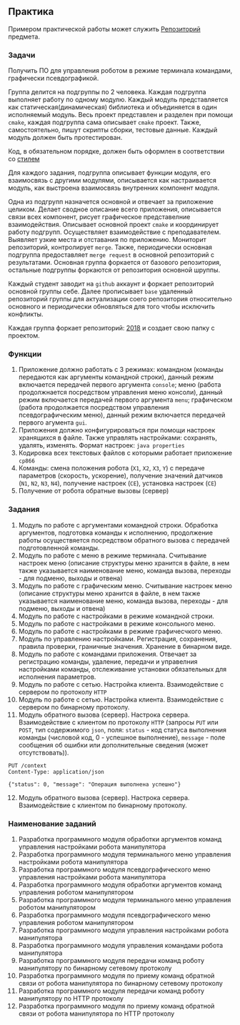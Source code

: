 
## Практика

Примером практической работы может служить [Репозиторий](https://github.com/BasePractice/c_programming.git) предмета.

### Задачи

Получить ПО для управления роботом в режиме терминала командами, графически псевдографикой.

Группа делится на подгруппы по 2 человека. Каждая подгруппа выполняет работу по одному модулю.
Каждый модуль представляется как статическая(динамическая) библиотека и объединяется в один исполняемый модуль.
Весь проект представлен и разделен при помощи `cmake`, каждая подгруппа сама описывает `cmake` проект.
Также, самостоятельно, пишут скрипты сборки, тестовые данные. Каждый модуль должен быть протестирован.


Код, в обязательном порядке, должен быть оформлен в соответствии со [стилем](_1.CodeStyle/-1.CodeStyle.md)

Для каждого задания, подгруппа описывает функции модуля, его взаимосвязь с другими модулями, описывается как настраивается модуль, как выстроена взаимосвязь внутренних компонент модуля.

Одна из подгрупп назначется основной и отвечает за приложение целиком. Делает сводное описание всего приложения, описывается связи всех компонент, рисует графическое представелние взаимодействия. Описывает основной проект `cmake` и координирует работу подгрупп. Осуществляет взаимодействие с преподавателем. Выявляет узкие места и отставания по приложению. Мониторит репозиторий, контролирует `merge`. Также, периодически основная подгруппа предоставляет `merge request` в основной репозиторий с результатами. Основная группа форкается от базового репозитория, остальные подгруппы форкаются от репозитория основной шруппы.

Каждый студент заводит на `github` аккаунт и форкает репозиторий основной группы себе. Далее прописывает `base` удаленный репозиторий группы для актуализации соего репозитория относительно основного и периодически обновляться для того чтобы исключить конфликты.

Каждая группа форкает репозиторий: [2018](https://github.com/BasePractice/cw_c_2018) и создает свою папку с проектом.

### Функции

1. Приложение должно работать с 3 режимах: командном (команды передаются как аргументы командной строки), данный режим включается передачей первого аргумента `console`; меню (работа продолжнается посредством управления меню консоли), данный режим включается передачей первого аргумента `menu`; графическом (работа продолжается посредством управления псевдографическим меню), данный режим включается передачей первого агумента `gui`.
2. Приложения должно конфигурироваться при помощи настроек хранящихся в файле. Также управлять настройками: сохранять, удалять, изменять. Формат настроек: `java properties`
3. Кодировка всех текстовых файлов с которыми работает приложение `cp866`
4. Команды: смена положения робота (`X1`, `X2`, `X3`, `Y`) c передаче параметров (скорость, ускорение), получение значений датчиков (`N1`, `N2`, `N3`, `N4`), получение настроек (`CE`), установка настроек (`CE`)
5. Получение от робота обратные вызовы (сервер)


### Задания
1. Модуль по работе с аргументами командной строки. Обработка аргументов, подготовка команды к исполнению, продолжение работы осуществяется посредством обратного вызова с передачей подготовленной команды.
2. Модуль по работе с меню в режиме терминала. Считывание настроек меню (описание структуры меню хранится в файле, в нем также указывается наименование меню, команда вызова, переходы - для подменю, выходы и отвена)
3. Модуль по работе с графическим меню. Считывание настроек меню (описание структуры меню хранится в файле, в нем также указывается наименование меню, команда вызова, переходы - для подменю, выходы и отвена)
4. Модуль по работе с настройками в режиме командной строки.
5. Модуль по работе с настройками в режиме консольного меню.
6. Модуль по работе с настройками в режиме графичесчкого меню.
7. Модуль по управлению настройками. Регистрация, сохранения, правила проверки, граничные значения. Хранение в бинарном виде.
8. Модуль по работе с командами приложения. Отвечает за регистрацию команды, удаление, передачи и управелния настройками команды, отслеживание установки обязательных для исполнения параметров.
9. Модуль по работе с сетью. Настройка клиента. Взаимодействие с сервером по протоколу `HTTP`
10. Модуль по работе с сетью. Настройка клиента. Взаимодействие с сервером по бинарному протоколу.
11. Модуль обратного вызова (сервер). Настрока сервера. Взаимодействие с клиентом по протоколу `HTTP` (запросы `PUT` 
или `POST`, тип содержимого `json`, поля: `status` - код статуса выполнения команды (числовой код, 0 - успешное 
выполнение), `message` - поле сообщения об ошибки или дополнительные сведения (может отсутствовать)). 
```http request
PUT /context
Content-Type: application/json

{"status": 0, "message": "Операция выполнена успешно"}
```
12. Модуль обратного вызова (сервер). Настрока сервера. Взаимодействие с клиентом по бинарному протоколу.

### Наименование заданий
1.  Разработка программного модуля обработки аргументов команд управления настройками робота манипулятора
2.  Разработка программного модуля терминального меню управления настройками робота манипулятора
3.  Разработка программного модуля псевдографического меню управления настройками робота манипулятора
4.  Разработка программного модуля обработки аргументов команд управления роботом манипулятором
5.  Разработка программного модуля терминального меню управления роботом манипулятором
6.  Разработка программного модуля псевдографического меню управления роботом манипулятором
7.  Разработка программного модуля управления настройками робота манипулятора
8.  Разработка программного модуля управления командами робота манипулятора
9.  Разработка программного модуля передачи команд роботу манипулятору по бинарному сетевому протоколу
10. Разработка программного модуля по приему команд обратной связи от робота манипулятора по бинарному сетевому протоколу
11. Разработка программного модуля передачи команд роботу манипулятору по HTTP протоколу
12. Разработка программного модуля по приему команд обратной связи от робота манипулятора по HTTP протоколу